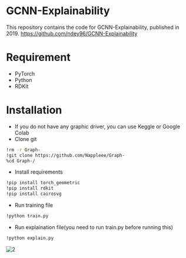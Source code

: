 # GCNN-Explainability
This repository contains the code for GCNN-Explainability, published in 2019.
https://github.com/ndey96/GCNN-Explainability
# Requirement
* PyTorch
* Python
* RDKit
# Installation
* If you do not have any graphic driver, you can use Keggle or Google Colab
* Clone git

```sh
!rm -r Graph-
!git clone https://github.com/Nappleee/Graph-
%cd Graph-/
```


* Install requirements

```sh
!pip install torch_geometric
!pip install rdkit
!pip install cairosvg
```


* Run training file
```sh
!python train.py
```

* Run explaination file(you need to run train.py before running this) 
```sh
!python explain.py
```
![2](1.png)
